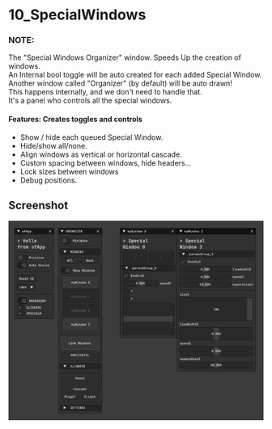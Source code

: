 # 10_SpecialWindows

### NOTE:  

The "Special Windows Organizer" window. 
Speeds Up the creation of windows.  
An Internal bool toggle will be auto created for each added Special Window.  
Another window called "Organizer" (by default) will be auto drawn!  
This happens internally, and we don't need to handle that.  
It's a panel who controls all the special windows.  

#### Features: Creates toggles and controls  

- Show / hide each queued Special Window.  
- Hide/show all/none.  
- Align windows as vertical or horizontal cascade.
- Custom spacing between windows, hide headers...
- Lock sizes between windows
- Debug positions.

## Screenshot

![](Capture.PNG)